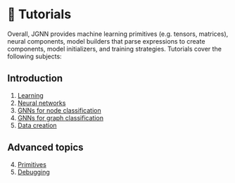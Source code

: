 # :dart: Tutorials
Overall, JGNN provides machine learning primitives (e.g. tensors, matrices),
neural components, model builders that parse expressions to create components, 
model initializers, and training strategies.
Tutorials cover the following subjects:

## Introduction
1. [Learning](Learning.md)
2. [Neural networks](NN.md)
3. [GNNs for node classification](GNN.md)
3. [GNNs for graph classification](GraphClassification.md)
4. [Data creation](Data.md)

## Advanced topics
4. [Primitives](Primitives.md)
5. [Debugging](Debugging.md)
